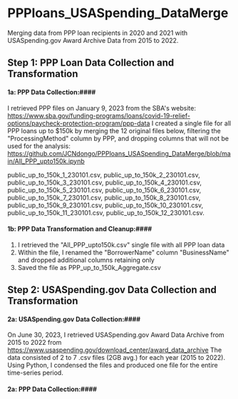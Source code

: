 # PPPloans_USASpending_DataMerge
Merging data from PPP loan recipients in 2020 and 2021 with USASpending.gov Award Archive Data from 2015 to 2022. 

## Step 1: PPP Loan Data Collection and Transformation ##
#### 1a: PPP Data Collection:#### 
I retrieved PPP files  on January 9, 2023 from the SBA's website: https://www.sba.gov/funding-programs/loans/covid-19-relief-options/paycheck-protection-program/ppp-data 
I created a single file for all PPP loans up to $150k by merging the 12 original files below, filtering the "ProcessingMethod" column by PPP, and dropping columns that will not be used for the analysis: https://github.com/JCNdongo/PPPloans_USASpending_DataMerge/blob/main/All_PPP_upto150k.ipynb 

public_up_to_150k_1_230101.csv,
public_up_to_150k_2_230101.csv,
public_up_to_150k_3_230101.csv,
public_up_to_150k_4_230101.csv,
public_up_to_150k_5_230101.csv,
public_up_to_150k_6_230101.csv,
public_up_to_150k_7_230101.csv,
public_up_to_150k_8_230101.csv,
public_up_to_150k_9_230101.csv,
public_up_to_150k_10_230101.csv,
public_up_to_150k_11_230101.csv,
public_up_to_150k_12_230101.csv.

#### 1b: PPP Data Transformation and Cleanup:####
1. I retrieved the "All_PPP_upto150k.csv" single file with all PPP loan data
1. Within the file, I renamed the "BorrowerName" column "BusinessName" and dropped additional columns retaining only 
2. Saved the file as PPP_up_to_150k_Aggregate.csv

## Step 2: USASpending.gov Data Collection and Transformation ##
#### 2a: USASpending.gov Data Collection:#### 
On June 30, 2023, I retrieved USASpending.gov Award Data Archive from 2015 to 2022  from https://www.usaspending.gov/download_center/award_data_archive
The data consisted of 2 to 7 .csv files (2GB avg.) for each year (2015 to 2022). 
Using Python, I condensed the files and produced one file for the entire time-series period. 

#### 2a: PPP Data Collection:####
